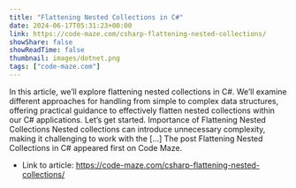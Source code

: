```yaml
---
title: "Flattening Nested Collections in C#"
date: 2024-06-17T05:31:23+00:00
link: https://code-maze.com/csharp-flattening-nested-collections/
showShare: false
showReadTime: false
thumbnail: images/dotnet.png
tags: ["code-maze.com"]
---
```

In this article, we’ll explore flattening nested collections in C#. We’ll examine different approaches for handling from simple to complex data structures, offering practical guidance to effectively flatten nested collections within our C# applications. Let’s get started. Importance of Flattening Nested Collections Nested collections can introduce unnecessary complexity, making it challenging to work with the […]
The post Flattening Nested Collections in C# appeared first on Code Maze.

- Link to article: https://code-maze.com/csharp-flattening-nested-collections/